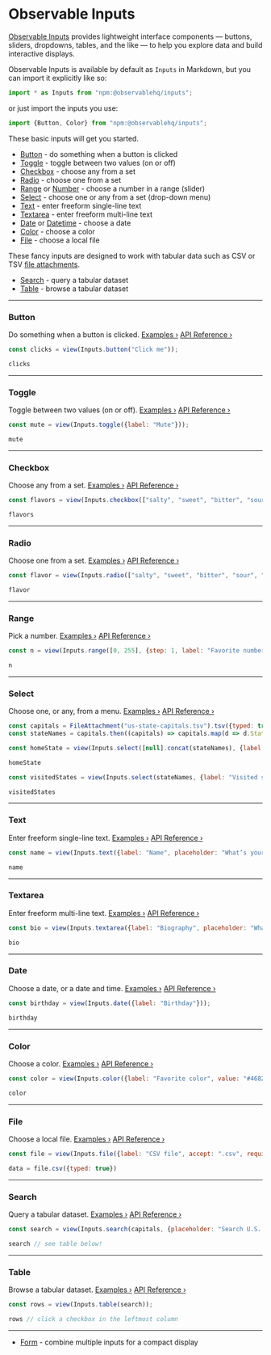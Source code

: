 # Observable Inputs

[Observable Inputs](https://github.com/observablehq/inputs) provides lightweight interface components — buttons, sliders, dropdowns, tables, and the like — to help you explore data and build interactive displays.

Observable Inputs is available by default as `Inputs` in Markdown, but you can import it explicitly like so:

```js echo
import * as Inputs from "npm:@observablehq/inputs";
```

or just import the inputs you use:

```js echo
import {Button, Color} from "npm:@observablehq/inputs";
```

These basic inputs will get you started.

* [Button](#button) - do something when a button is clicked
* [Toggle](#toggle) - toggle between two values (on or off)
* [Checkbox](#checkbox) - choose any from a set
* [Radio](#radio) - choose one from a set
* [Range](#range) or [Number](https://observablehq.com/@observablehq/input-range) - choose a number in a range (slider)
* [Select](#select) - choose one or any from a set (drop-down menu)
* [Text](#text) - enter freeform single-line text
* [Textarea](#textarea) - enter freeform multi-line text
* [Date](#date) or [Datetime](https://observablehq.com/@observablehq/input-date) - choose a date
* [Color](#color) - choose a color
* [File](#file) - choose a local file

These fancy inputs are designed to work with tabular data such as CSV or TSV [file attachments](./files).

* [Search](#search) - query a tabular dataset
* [Table](#table) - browse a tabular dataset

---

### Button

Do something when a button is clicked. [Examples ›](https://observablehq.com/@observablehq/input-button) [API Reference ›](https://github.com/observablehq/inputs/blob/main/README.md#button)

```js echo
const clicks = view(Inputs.button("Click me"));
```

```js
clicks
```

---

### Toggle

Toggle between two values (on or off). [Examples ›](https://observablehq.com/@observablehq/input-toggle) [API Reference ›](https://github.com/observablehq/inputs/blob/main/README.md#toggle)

```js echo
const mute = view(Inputs.toggle({label: "Mute"}));
```

```js
mute
```

---

### Checkbox

Choose any from a set. [Examples ›](https://observablehq.com/@observablehq/input-checkbox) [API Reference ›](https://github.com/observablehq/inputs/blob/main/README.md#checkbox)

```js echo
const flavors = view(Inputs.checkbox(["salty", "sweet", "bitter", "sour", "umami"], {label: "Flavors"}));
```

```js
flavors
```

---

### Radio

Choose one from a set. [Examples ›](https://observablehq.com/@observablehq/input-radio) [API Reference ›](https://github.com/observablehq/inputs/blob/main/README.md#radio)

```js echo
const flavor = view(Inputs.radio(["salty", "sweet", "bitter", "sour", "umami"], {label: "Flavor"}));
```

```js
flavor
```

---

### Range

Pick a number. [Examples ›](https://observablehq.com/@observablehq/input-range) [API Reference ›](https://github.com/observablehq/inputs/blob/main/README.md#range)

```js echo
const n = view(Inputs.range([0, 255], {step: 1, label: "Favorite number"}));
```

```js
n
```

---

### Select

Choose one, or any, from a menu. [Examples ›](https://observablehq.com/@observablehq/input-select) [API Reference ›](https://github.com/observablehq/inputs/blob/main/README.md#select)

```js
const capitals = FileAttachment("us-state-capitals.tsv").tsv({typed: true});
const stateNames = capitals.then((capitals) => capitals.map(d => d.State));
```

```js echo
const homeState = view(Inputs.select([null].concat(stateNames), {label: "Home state"}));
```

```js
homeState
```

```js echo
const visitedStates = view(Inputs.select(stateNames, {label: "Visited states", multiple: true}));
```

```js
visitedStates
```

---

### Text

Enter freeform single-line text. [Examples ›](https://observablehq.com/@observablehq/input-text) [API Reference ›](https://github.com/observablehq/inputs/blob/main/README.md#text)

```js echo
const name = view(Inputs.text({label: "Name", placeholder: "What’s your name?"}));
```

```js
name
```

---

### Textarea

Enter freeform multi-line text. [Examples ›](https://observablehq.com/@observablehq/input-textarea) [API Reference ›](https://github.com/observablehq/inputs/blob/main/README.md#textarea)

```js echo
const bio = view(Inputs.textarea({label: "Biography", placeholder: "What’s your story?"}));
```

```js
bio
```

---

### Date

Choose a date, or a date and time. [Examples ›](https://observablehq.com/@observablehq/input-date) [API Reference ›](https://github.com/observablehq/inputs/blob/main/README.md#date)

```js echo
const birthday = view(Inputs.date({label: "Birthday"}));
```

```js
birthday
```

---

### Color

Choose a color. [Examples ›](https://observablehq.com/@observablehq/input-color) [API Reference ›](https://github.com/observablehq/inputs/blob/main/README.md#color)

```js echo
const color = view(Inputs.color({label: "Favorite color", value: "#4682b4"}));
```

```js
color
```

---

### File

Choose a local file. [Examples ›](https://observablehq.com/@observablehq/input-file) [API Reference ›](https://github.com/observablehq/inputs/blob/main/README.md#file)

```js echo
const file = view(Inputs.file({label: "CSV file", accept: ".csv", required: true}));
```

```js
data = file.csv({typed: true})
```

---

### Search

Query a tabular dataset. [Examples ›](https://observablehq.com/@observablehq/input-search) [API Reference ›](https://github.com/observablehq/inputs/blob/main/README.md#search)

```js echo
const search = view(Inputs.search(capitals, {placeholder: "Search U.S. capitals"}));
```

```js
search // see table below!
```

---

### Table

Browse a tabular dataset. [Examples ›](https://observablehq.com/@observablehq/input-table) [API Reference ›](https://github.com/observablehq/inputs/blob/main/README.md#table)

```js echo
const rows = view(Inputs.table(search));
```

```js
rows // click a checkbox in the leftmost column
```

---

- [Form](https://observablehq.com/@observablehq/input-form?collection=@observablehq/inputs) - combine multiple inputs for a compact display
